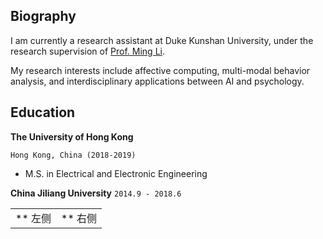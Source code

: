 ## Biography

I am currently a research assistant at Duke Kunshan University, under the research supervision of [Prof. Ming Li](https://scholars.duke.edu/person/MingLi). 

My research interests include affective computing, multi-modal behavior analysis, and interdisciplinary applications between AI and psychology. 



## Education

__The University of Hong Kong__  

`Hong Kong, China (2018-2019) `

- M.S. in Electrical and Electronic Engineering



__China Jiliang University__                                         																	`2014.9 - 2018.6`



<html>   

 <table style="margin-left: auto; margin-right: auto;">        
   <tr>            
     <td>                
       *<!--左侧内容-->*                左侧            
     </td>            
     <td>                
       *<!--右侧内容-->*                右侧            
     </td>        
   </tr>    
</table>

 </html>

